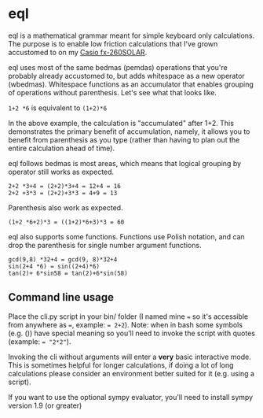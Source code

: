 eql
=======

eql is a mathematical grammar meant for simple keyboard only calculations. The purpose is to enable low friction calculations that I've grown accustomed to on my [Casio fx-260SOLAR](https://github.com/CalebJohn/eql/blob/master/media/casio.png).

eql uses most of the same bedmas (pemdas) operations that you're probably already accustomed to, but adds whitespace as a new operator (wbedmas). Whitespace functions as an accumulator that enables grouping of operations without parenthesis. Let's see what that looks like.

`1+2 *6` is equivalent to `(1+2)*6`

In the above example, the calculation is "accumulated" after 1+2. This demonstrates the primary benefit of accumulation, namely, it allows you to benefit from parenthesis as you type (rather than having to plan out the entire calculation ahead of time).

eql follows bedmas is most areas, which means that logical grouping by operator still works as expected.

```
2+2 *3+4 = (2+2)*3+4 = 12+4 = 16
2+2 +3*3 = (2+2)+3*3 = 4+9 = 13
```

Parenthesis also work as expected.

```
(1+2 *6+2)*3 = ((1+2)*6+3)*3 = 60
```

eql also supports some functions. Functions use Polish notation, and can drop the parenthesis for single number argument functions.

```
gcd(9,8) *32+4 = gcd(9, 8)*32+4
sin(2+4 *6) = sin((2+4)*6)
tan(2)+ 6*sin58 = tan(2)+6*sin(58)
```

## Command line usage
Place the cli.py script in your bin/ folder (I named mine `=` so it's accessible from anywhere as `=`, example: `= 2+2`). Note: when in bash some symbols (e.g. \(\)) have special meaning so you'll need to invoke the script with quotes (example: `= "2*2"`).

Invoking the cli without arguments will enter a **very** basic interactive mode. This is sometimes helpful for longer calculations, if doing a lot of long calculations please consider an environment better suited for it (e.g. using a script).

If you want to use the optional sympy evaluator, you'll need to install sympy version 1.9 (or greater)
